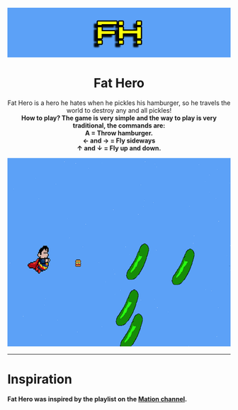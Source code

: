 
<h1 align="center">
<br>
  <img src="logo.png" alt="Fat-Hero" >
<br>
<br>
Fat Hero
</h1>

<p align="center">Fat Hero is a hero he hates when he pickles his hamburger, so he travels the world to destroy any and all pickles! </br>
<Strong> How to play? <Strong> The game is very simple and the way to play is very traditional, the commands are: </br>
A = Throw hamburger. <br/>
← and → = Fly sideways <br/>
↑ and ↓ = Fly up and down.
</p>

<div aling="center">
  <img src="oi.png" alt="demo" height="425">
</div>

<hr />

# Inspiration
Fat Hero was inspired by the playlist on the [Mation channel](https://www.youtube.com/watch?v=5aE55KZ93xw&list=PLlW3qrNjsvBwUmUk9kio7bNT3GR554FH5&ab_channel=MationMation).
